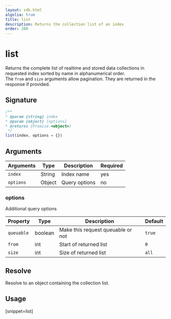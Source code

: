 ```yaml
---
layout: sdk.html
algolia: true
title: list
description: Returns the collection list of an index
order: 200
---
```


# list

Returns the complete list of realtime and stored data collections in requested index sorted by name in alphanumerical order.  
The `from` and `size` arguments allow pagination. They are returned in the response if provided.


## Signature

```javascript
/**
* @param {string} index
* @param {object} [options]
* @returns {Promise.<object>}
 */
list(index, options = {})
```

## Arguments

| Arguments    | Type    | Description | Required
|--------------|---------|-------------|----------
| ``index`` | String | Index name    | yes  |
| ``options`` | Object | Query options    | no  |

### **options**

Additional query options

| Property   | Type    | Description                       | Default |
| ---------- | ------- | --------------------------------- | ------- |
| `queuable` | boolean | Make this request queuable or not | `true`  |
| `from` | int | Start of returned list | `0` |
| `size` | int | Size of returned list | `all` |

## Resolve

Resolve to an object containing the collection list.

## Usage

[snippet=list]
